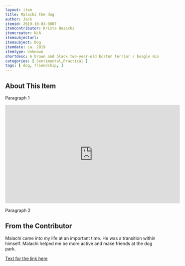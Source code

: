 ```yaml
---
layout: item
title: Malachi the dog
author: Jack 
itemid: 2019-10-03-0007
itemcontributor: Krista Bozacki
itemcreator: N/A
itemsubjecturl: 
itemsubject: Dog
itemdate: ca. 2019
itemtype: Unknown
shortdesc: A brown and black two-year-old boston terrior / beagle mix
categories: [ Sentimental,Practical ]
tags: [ dog, friendship, ]
---
```


## About This Item

Paragraph 1  

<iframe width="560" height="315" src="https://www.youtube.com/watch?v=aXqSoGSDGsw" frameborder="0" allow="accelerometer; autoplay; encrypted-media; gyroscope; picture-in-picture" allowfullscreen></iframe>

Paragraph 2

## From the Contributor

Malachi came into my life at an important time. He was a transition within himself. Malachi helped me be more active and make friends at the dog park. 

[Text for the link here](https://www.huffpost.com/entry/the-10-health-benefits-of-dogs-and-one-health-risk_n_57dad1b8e4b04a1497b2f5a0)
